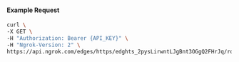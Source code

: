 <!-- Code generated for API Clients. DO NOT EDIT. -->

#### Example Request

```bash
curl \
-X GET \
-H "Authorization: Bearer {API_KEY}" \
-H "Ngrok-Version: 2" \
https://api.ngrok.com/edges/https/edghts_2pysLirwntLJgBnt3OGgQ2FHrJq/routes/edghtsrt_2pysLiKEGPz2oPVqh9QdaxXd8dI/oidc
```
